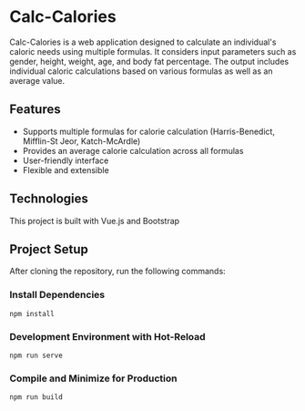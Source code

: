# Calc-Calories

Calc-Calories is a web application designed to calculate an individual's caloric needs using multiple formulas. It considers input parameters such as gender, height, weight, age, and body fat percentage. The output includes individual caloric calculations based on various formulas as well as an average value.

## Features

- Supports multiple formulas for calorie calculation (Harris-Benedict, Mifflin-St Jeor, Katch-McArdle)
- Provides an average calorie calculation across all formulas
- User-friendly interface
- Flexible and extensible

## Technologies

This project is built with Vue.js and Bootstrap
## Project Setup

After cloning the repository, run the following commands:

### Install Dependencies
```
npm install
```

### Development Environment with Hot-Reload
```
npm run serve
```

### Compile and Minimize for Production
```
npm run build
```
